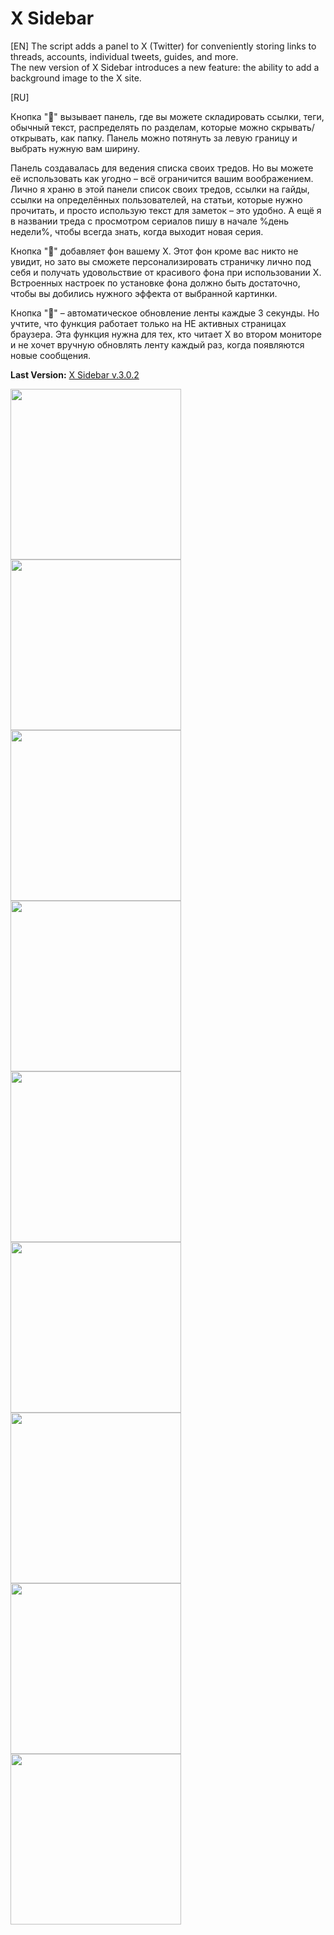 # X Sidebar
[EN] The script adds a panel to X (Twitter) for conveniently storing links to threads, accounts, individual tweets, guides, and more.
<br>The new version of X Sidebar introduces a new feature: the ability to add a background image to the X site.

[RU]

Кнопка "📌" вызывает панель, где вы можете складировать ссылки, теги, обычный текст, распределять по разделам, которые можно скрывать/открывать, как папку. Панель можно потянуть за левую границу и выбрать нужную вам ширину.

Панель создавалась для ведения списка своих тредов. Но вы можете её использовать как угодно – всё ограничится вашим воображением. Лично я храню в этой панели список своих тредов, ссылки на гайды, ссылки на определённых пользователей, на статьи, которые нужно прочитать, и просто использую текст для заметок – это удобно. А ещё я в названии треда с просмотром сериалов пишу в начале %день недели%, чтобы всегда знать, когда выходит новая серия.

Кнопка "🎨" добавляет фон вашему X. Этот фон кроме вас никто не увидит, но зато вы сможете персонализировать страничку лично под себя и получать удовольствие от красивого фона при использовании X. Встроенных настроек по установке фона должно быть достаточно, чтобы вы добились нужного эффекта от выбранной картинки.

Кнопка "🔄" – автоматическое обновление ленты каждые 3 секунды. Но учтите, что функция работает только на НЕ активных страницах браузера. Эта функция нужна для тех, кто читает X во втором мониторе и не хочет вручную обновлять ленту каждый раз, когда появляются новые сообщения.

<b>Last Version:</b> <a href="https://github.com/GanstFeveral/X-Sidebar/releases/">X Sidebar v.3.0.2</a>

<img src="https://github.com/GanstFeveral/X-Sidebar/blob/main/images/sidebar13.jpg" height="273px" style="float:left;"> <img src="https://github.com/GanstFeveral/X-Sidebar/blob/main/images/sidebar8.jpg" height="273px" style="float:left;"> 
<img src="https://github.com/GanstFeveral/X-Sidebar/blob/main/images/sidebar10.jpg" height="273px" style="float:left;"> <img src="https://github.com/GanstFeveral/X-Sidebar/blob/main/images/sidebar9.jpg" height="273px" style="float:left;">
<img src="https://github.com/GanstFeveral/X-Sidebar/blob/main/images/sidebar12.jpg" height="273px" style="float:left;"> <img src="https://github.com/GanstFeveral/X-Sidebar/blob/main/images/sidebar14.jpg" height="273px" style="float:left;">
<img src="https://github.com/GanstFeveral/X-Sidebar/blob/main/images/sidebar15.jpg" height="273px"> <img src="https://github.com/GanstFeveral/X-Sidebar/blob/main/images/sidebar7.jpg" height="273px" style="float:left;">
<img src="https://github.com/GanstFeveral/X-Sidebar/blob/main/images/sidebar5.jpg" height="273px" style="float:left;">
